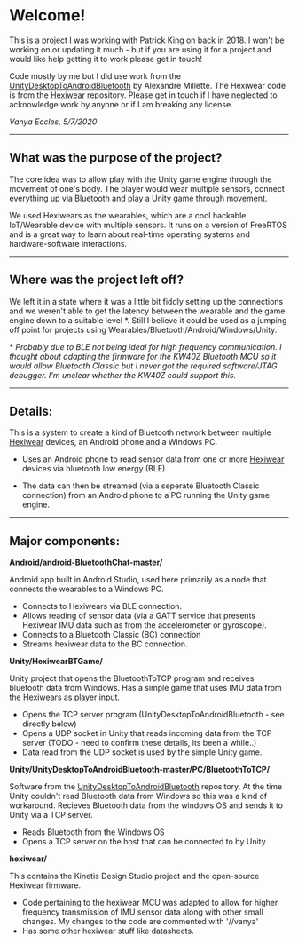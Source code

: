 # Welcome!

This is a project I was working with Patrick King on back in 2018. I won't be working on or updating it much - but if you are using it for a project and would like help getting it to work please get in touch!


Code mostly by me but I did use work from the [UnityDesktopToAndroidBluetooth](https://github.com/Freefly18/UnityDesktopToAndroidBluetooth) by Alexandre Millette. The Hexiwear code is from the [Hexiwear](https://github.com/MikroElektronika/HEXIWEAR) repository. Please get in touch if I have neglected to acknowledge work by anyone or if I am breaking any license.

_Vanya Eccles, 5/7/2020_


___
## What was the purpose of the project?

The core idea was to allow play with the Unity game engine through the movement of one's body. The player would wear multiple sensors, connect everything up via Bluetooth and play a Unity game through movement.

We used Hexiwears as the wearables, which are a cool hackable IoT/Wearable device with multiple sensors. It runs on a version of FreeRTOS and is a great way to learn about real-time operating systems and hardware-software interactions.


___
## Where was the project left off?

We left it in a state where it was a little bit fiddly setting up the connections and we weren't able to get the latency between the wearable and the game engine down to a suitable level \*. Still I believe it could be used as a jumping off point for projects using Wearables/Bluetooth/Android/Windows/Unity.


\* *Probably due to BLE not being ideal for high frequency communication. I thought about adapting the firmware for the KW40Z Bluetooth MCU so it would allow Bluetooth Classic but I never got the required software/JTAG debugger. I'm unclear whether the KW40Z could support this.*

___
## Details:

This is a system to create a kind of Bluetooth network between multiple [Hexiwear](https://www.hexiwear.com/) devices, an Android phone and a Windows PC.

- Uses an Android phone to read sensor data from one or more [Hexiwear](https://www.hexiwear.com/) devices via bluetooth low energy (BLE).

- The data can then be streamed (via a seperate Bluetooth Classic connection) from an Android phone to a PC running the Unity game engine.
___
## Major components:

**Android/android-BluetoothChat-master/**

 Android app built in Android Studio, used here primarily as a node that connects the wearables to a Windows PC.

- Connects to Hexiwears via BLE connection.
- Allows reading of sensor data (via a GATT service that presents Hexiwear IMU data such as from the accelerometer or gyroscope).
- Connects to a Bluetooth Classic (BC) connection
- Streams hexiwear data to the BC connection.


**Unity/HexiwearBTGame/**

Unity project that opens the BluetoothToTCP program and receives bluetooth data from Windows. Has a simple game that uses IMU data from the Hexiwears as player input.

- Opens the TCP server program (UnityDesktopToAndroidBluetooth - see directly below)
- Opens a UDP socket in Unity that reads incoming data from the TCP server (TODO - need to confirm these details, its been a while..)
- Data read from the UDP socket is used by the simple Unity game.


**Unity/UnityDesktopToAndroidBluetooth-master/PC/BluetoothToTCP/**

Software from the [UnityDesktopToAndroidBluetooth](https://github.com/Freefly18/UnityDesktopToAndroidBluetooth) repository. At the time Unity couldn't read Bluetooth data from Windows so this was a kind of workaround. Recieves Bluetooth data from the windows OS and sends it to Unity via a TCP server.

- Reads Bluetooth from the Windows OS
- Opens a TCP server on the host that can be connected to by Unity.



**hexiwear/**

This contains the Kinetis Design Studio project and the open-source Hexiwear firmware.

- Code pertaining to the hexiwear MCU was adapted to allow for higher frequency transmission of IMU sensor data along with other small changes. My changes to the code are commented with '//vanya'
- Has some other hexiwear stuff like datasheets.
